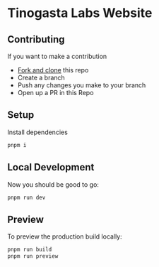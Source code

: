 # Tinogasta Labs Website

## Contributing

If you want to make a contribution

- [Fork and clone](https://docs.github.com/en/pull-requests/collaborating-with-pull-requests/working-with-forks/fork-a-repo)
  this repo
- Create a branch
- Push any changes you make to your branch
- Open up a PR in this Repo

## Setup

Install dependencies

```sh
pnpm i
```

## Local Development

Now you should be good to go:

```sh
pnpm run dev
```

## Preview

To preview the production build locally:

```sh
pnpm run build
pnpm run preview
```
